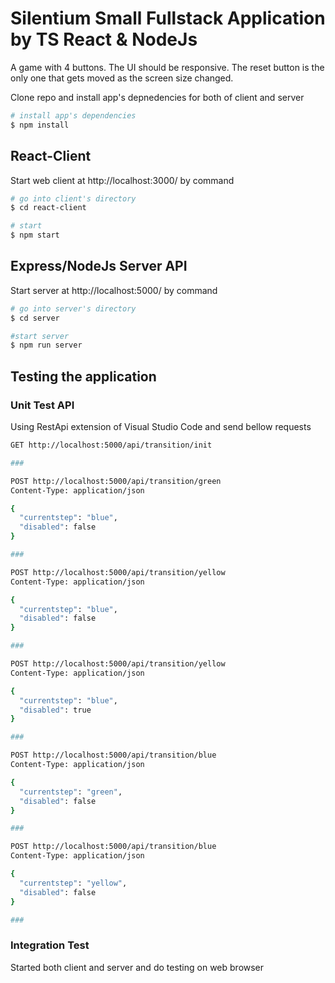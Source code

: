 # Silentium Small Fullstack Application by TS React & NodeJs

A game with 4 buttons. The UI should be responsive. The reset button is the only one that gets moved as the screen size changed.

Clone repo and install app's depnedencies for both of client and server

```bash
# install app's dependencies
$ npm install
```

## React-Client

Start web client at http://localhost:3000/ by command

```bash
# go into client's directory
$ cd react-client

# start
$ npm start
```

## Express/NodeJs Server API

Start server at http://localhost:5000/ by command

```bash
# go into server's directory
$ cd server

#start server
$ npm run server
```

## Testing the application

### Unit Test API

Using RestApi extension of Visual Studio Code and send bellow requests

```bash
GET http://localhost:5000/api/transition/init

###

POST http://localhost:5000/api/transition/green
Content-Type: application/json

{
  "currentstep": "blue",
  "disabled": false
}

###

POST http://localhost:5000/api/transition/yellow
Content-Type: application/json

{
  "currentstep": "blue",
  "disabled": false
}

###

POST http://localhost:5000/api/transition/yellow
Content-Type: application/json

{
  "currentstep": "blue",
  "disabled": true
}

###

POST http://localhost:5000/api/transition/blue
Content-Type: application/json

{
  "currentstep": "green",
  "disabled": false
}

###

POST http://localhost:5000/api/transition/blue
Content-Type: application/json

{
  "currentstep": "yellow",
  "disabled": false
}

###
```

### Integration Test

Started both client and server and do testing on web browser
